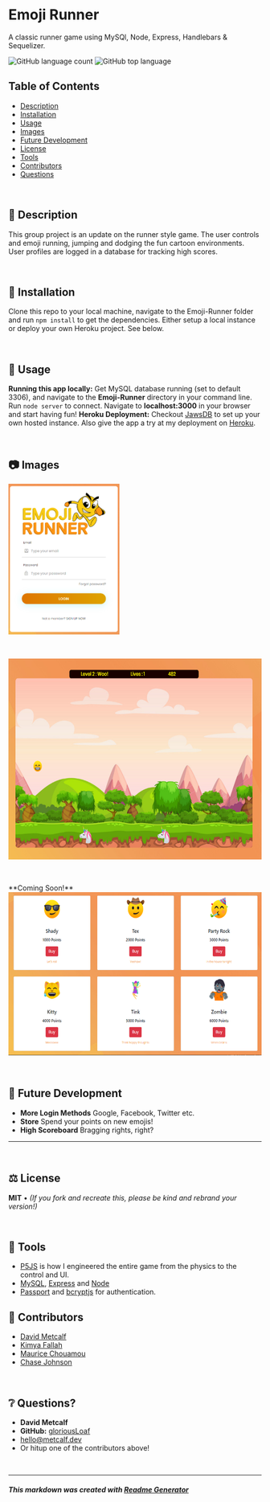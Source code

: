 # Emoji Runner
A classic runner game using MySQl, Node, Express, Handlebars & Sequelizer.

![GitHub language count](https://img.shields.io/github/languages/count/gloriousLoaf/Emoji-Runner)
![GitHub top language](https://img.shields.io/github/languages/top/gloriousLoaf/Emoji-Runner)

## Table of Contents
* [Description](#-description)
* [Installation](#-installation)
* [Usage](#-usage)
* [Images](#-images)
* [Future Development](#-future-development)
* [License](#-license)
* [Tools](#-tools)
* [Contributors](#-contributors)
* [Questions](#-questions)
<p>&nbsp;</p>

## 📝 Description
This group project is an update on the runner style game. The user controls and emoji running, jumping and dodging the fun cartoon environments. User profiles are logged in a database for tracking high scores.
<p>&nbsp;</p>

## 💾 Installation
Clone this repo to your local machine, navigate to the Emoji-Runner folder and run ```npm install``` to get the dependencies. Either setup a local instance or deploy your own Heroku project. See below.
<p>&nbsp;</p>

## 📲 Usage
**Running this app locally:** Get MySQL database running (set to default 3306), and navigate to the **Emoji-Runner** directory in your command line. Run ```node server``` to connect. Navigate to **localhost:3000** in your browser and start having fun!
**Heroku Deployment:** Checkout [JawsDB](https://elements.heroku.com/addons/jawsdb) to set up your own hosted instance. Also give the app a try at my deployment on [Heroku](https://emoji-runner.herokuapp.com/).
<p>&nbsp;</p>

## 📷 Images
<img src="https://github.com/gloriousLoaf/Emoji-Runner/blob/main/readme-imgs/emoji-login.png" alt="Emoji Runner, login" height="300">
<p>&nbsp;</p>
<img src="https://github.com/gloriousLoaf/Emoji-Runner/blob/main/readme-imgs/emoji-play.png" alt="Emoji Runner, game play" height="400">
<p>&nbsp;</p>
**Coming Soon!**
<img src="https://github.com/gloriousLoaf/Emoji-Runner/blob/main/readme-imgs/emoji-store.png" alt="Emoji Runner, store" height="325">
<p>&nbsp;</p>

## 🔮 Future Development
* **More Login Methods** Google, Facebook, Twitter etc.
* **Store** Spend your points on new emojis!
* **High Scoreboard** Bragging rights, right?

---
<p>&nbsp;</p>

## ⚖️ License
**MIT** • *(If you fork and recreate this, please be kind and rebrand your version!)*
<p>&nbsp;</p>

## 🔨 Tools 
* [P5JS](https://reactjs.org/) is how I engineered the entire game from the physics to the control and UI.
* [MySQL](https://www.mysql.com/), [Express](https://expressjs.com/) and [Node](https://nodejs.org/)
* [Passport](http://www.passportjs.org/) and [bcryptjs](https://www.npmjs.com/package/bcryptjs) for authentication.

## 🏀 Contributors
* [David Metcalf](https://github.com/gloriousLoaf) 
* [Kimya Fallah](https://github.com/kimyaf)
* [Maurice Chouamou](https://github.com/mauricechouam)
* [Chase Johnson](https://github.com/chaseyb) 
<p>&nbsp;</p>

## ❔ Questions?
  * **David Metcalf**
  * **GitHub:** [gloriousLoaf](https://github.com/gloriousLoaf)
  * <hello@metcalf.dev>
  * Or hitup one of the contributors above!


<p>&nbsp;</p>

---

##### This markdown was created with [Readme Generator](https://github.com/gloriousLoaf/Readme-Generator)
